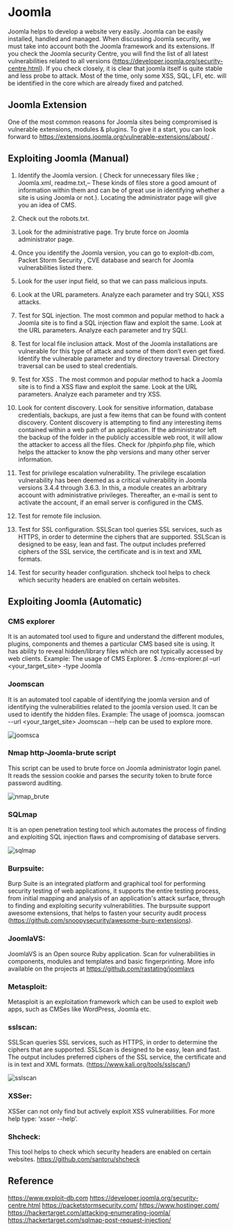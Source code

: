 # Joomla

Joomla helps to develop a website very easily. Joomla can be easily installed, handled and managed. When discussing Joomla security, we must take into account both the Joomla framework and its extensions. If you check the Joomla security Centre, you will find the list of all latest vulnerabilities related to all versions (https://developer.joomla.org/security-centre.html). If you check closely, it is clear that joomla itself is quite stable and less probe to attack.  Most of the time, only some XSS, SQL, LFI, etc. will be identified in the
core which are already fixed and patched.


## Joomla Extension 

One of the most common reasons for Joomla sites being compromised is vulnerable extensions, modules & plugins.  To give it a start, you can look forward to https://extensions.joomla.org/vulnerable-extensions/about/ . 


## Exploiting Joomla (Manual)


1.	Identify the Joomla version. ( Check for unnecessary files like ; Joomla.xml, readme.txt,– These kinds of files store a good amount of information within them and can be of great use in identifying whether a site is using Joomla or not.). Locating the administrator page will give you an idea of CMS.

2.	Check out the robots.txt.

3.	Look for the administrative page. Try brute force on Joomla administrator page. 


4.	Once you identify the Joomla version, you can go to exploit-db.com, Packet Storm Security , CVE database  and search for Joomla vulnerabilities listed there. 

5.	Look for the user input field, so that we can pass malicious inputs.

6.	Look at the URL parameters. Analyze each parameter and try SQLI, XSS attacks.

7.	Test for SQL injection. The most common and popular method to hack a Joomla site is to find a SQL injection flaw and exploit the same. Look at the URL parameters. Analyze each parameter and try SQLI.

8.	Test for local file inclusion attack. Most of the Joomla installations are vulnerable for this type of attack and some of them don’t even get fixed. Identify the vulnerable parameter and try directory traversal. Directory traversal can be used to steal credentials. 

9.	Test for XSS . The most common and popular method to hack a Joomla site is to find a XSS flaw and exploit the same. Look at the URL parameters. Analyze each parameter and try XSS.

10.	Look for content discovery. Look for sensitive information, database credentials, backups, are just a few items that can be found with content discovery. Content discovery is attempting to find any interesting items contained within a web path of an application.  If the administrator left the backup of the folder in the publicly accessible web root, it will allow the attacker to access all the files. Check for /phpinfo.php file, which helps the attacker to know the php versions and many other server information.

11.	Test for privilege escalation vulnerability. The privilege escalation vulnerability has been deemed as a critical vulnerability in Joomla versions 3.4.4 through 3.6.3. In this, a module creates an arbitrary account with administrative privileges. Thereafter, an e-mail is sent to activate the account, if an email server is configured in the CMS.

12.	Test for remote file inclusion.

13.	Test for SSL configuration. SSLScan tool queries SSL services, such as HTTPS, in order to determine the ciphers that are supported. SSLScan is designed to be easy, lean and fast. The output includes preferred ciphers of the SSL service, the certificate and is in text and XML formats. 

14.	Test for security header configuration. shcheck tool helps to check which security headers are enabled on certain websites.

## Exploiting Joomla (Automatic)

### CMS explorer 
It is an automated tool used to figure  and  understand the different modules, plugins, components and themes a particular CMS based site is using. It has ability
to reveal hidden/library files which are not typically accessed by web clients.
Example: The usage of CMS Explorer.
$ ./cms-explorer.pl –url <your_target_site> -type Joomla

### Joomscan 
It is an automated tool capable of identifying the joomla version and of identifying the vulnerabilities related to the joomla version used. It can be used to identify the hidden files.
Example: The usage of joomsca.
joomscan --url <your_target_site>
Joomscan --help can be used to explore more.

![joomsca](https://github.com/amalrajpc/Pentesing-CMS-Based-Sites/assets/102909507/959338b0-cec6-4027-80dd-7ccdc479a860)

### Nmap http-Joomla-brute script
This script can be used to brute force on Joomla administrator login panel. It reads the session cookie and parses the security token to brute force password auditing.

![nmap_brute](https://github.com/amalrajpc/Pentesing-CMS-Based-Sites/assets/102909507/af03ab4d-ad9d-4c70-9595-90ce865b7731)

### SQLmap 
It is an open penetration testing tool which automates the process of finding and exploiting SQL injection flaws and compromising of database servers.

![sqlmap](https://github.com/amalrajpc/Pentesing-CMS-Based-Sites/assets/102909507/23dace6c-b9bf-46b2-81ca-8cdae24b0efd)

### Burpsuite: 
Burp Suite is an integrated platform and graphical tool for performing security testing of web applications, it supports the entire testing process, from initial mapping and analysis of an application's attack surface, through to finding and exploiting security vulnerabilities. The burpsuite support awesome extensions, that helps to fasten your security audit process (https://github.com/snoopysecurity/awesome-burp-extensions).

### JoomlaVS: 
JoomlaVS is an Open source Ruby application. Scan for vulnerabilities in components, modules and templates and basic fingerprinting. More info available on the projects at https://github.com/rastating/joomlavs

### Metasploit: 
Metasploit is an exploitation framework which can be used to exploit web apps, such as CMSes like WordPress, Joomla etc. 

### sslscan: 
SSLScan queries SSL services, such as HTTPS, in order to determine the ciphers that are supported. SSLScan is designed to be easy, lean and fast. The output includes preferred ciphers of the SSL service, the certificate and is in text and XML formats. 
(https://www.kali.org/tools/sslscan/)

![sslscan](https://github.com/amalrajpc/Pentesing-CMS-Based-Sites/assets/102909507/ea23dac8-1626-47c8-93f4-83fcd48d8a9b)


### XSSer: 
XSSer can not only find but actively exploit XSS vulnerabilities. For more help type: ‘xsser --help’.

### Shcheck: 
This tool helps  to check which security headers are enabled on certain websites. https://github.com/santoru/shcheck


## Reference 

  https://www.exploit-db.com
  https://developer.joomla.org/security-centre.html
  https://packetstormsecurity.com/
  https://www.hostinger.com/
  https://hackertarget.com/attacking-enumerating-joomla/
  https://hackertarget.com/sqlmap-post-request-injection/


